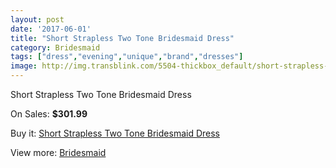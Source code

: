 ```yaml
---
layout: post
date: '2017-06-01'
title: "Short Strapless Two Tone Bridesmaid Dress"
category: Bridesmaid
tags: ["dress","evening","unique","brand","dresses"]
image: http://img.transblink.com/5504-thickbox_default/short-strapless-two-tone-bridesmaid-dress.jpg
---
```

Short Strapless Two Tone Bridesmaid Dress

On Sales: **$301.99**
<a href="https://www.transblink.com/en/bridesmaid/1786-short-strapless-two-tone-bridesmaid-dress.html"><amp-img layout="responsive" width="600" height="600" src="//img.transblink.com/5504-thickbox_default/short-strapless-two-tone-bridesmaid-dress.jpg" alt="Short Strapless Two Tone Bridesmaid Dress 0" /></a>
<a href="https://www.transblink.com/en/bridesmaid/1786-short-strapless-two-tone-bridesmaid-dress.html"><amp-img layout="responsive" width="600" height="600" src="//img.transblink.com/5505-thickbox_default/short-strapless-two-tone-bridesmaid-dress.jpg" alt="Short Strapless Two Tone Bridesmaid Dress 1" /></a>

Buy it: [Short Strapless Two Tone Bridesmaid Dress](https://www.transblink.com/en/bridesmaid/1786-short-strapless-two-tone-bridesmaid-dress.html "Short Strapless Two Tone Bridesmaid Dress")

View more: [Bridesmaid](https://www.transblink.com/en/4-bridesmaid "Bridesmaid")